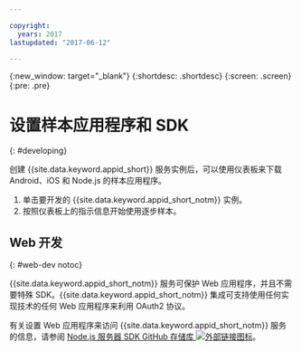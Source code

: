 ```yaml
---

copyright:
  years: 2017
lastupdated: "2017-06-12"

---
```


{:new_window: target="_blank"}
{:shortdesc: .shortdesc}
{:screen: .screen}
{:pre: .pre}

# 设置样本应用程序和 SDK
{: #developing}

创建 {{site.data.keyword.appid_short}} 服务实例后，可以使用仪表板来下载 Android、iOS 和 Node.js 的样本应用程序。

1. 单击要开发的 {{site.data.keyword.appid_short_notm}} 实例。
2. 按照仪表板上的指示信息开始使用逐步样本。


## Web 开发
{: #web-dev notoc}

{{site.data.keyword.appid_short_notm}} 服务可保护 Web 应用程序，并且不需要特殊 SDK。<!--- You can use different identity providers in addition to the protection that is provided by the service.--->{{site.data.keyword.appid_short_notm}} 集成可支持使用任何实现技术的任何 Web 应用程序来利用 OAuth2 协议。

有关设置 Web 应用程序来访问 {{site.data.keyword.appid_short_notm}} 服务的信息，请参阅 <a href="https://github.com/ibm-cloud-security/appid-serversdk-nodejs" target="_blank">Node.js 服务器 SDK GitHub 存储库 <img src="../../icons/launch-glyph.svg" alt="外部链接图标"></a>。
